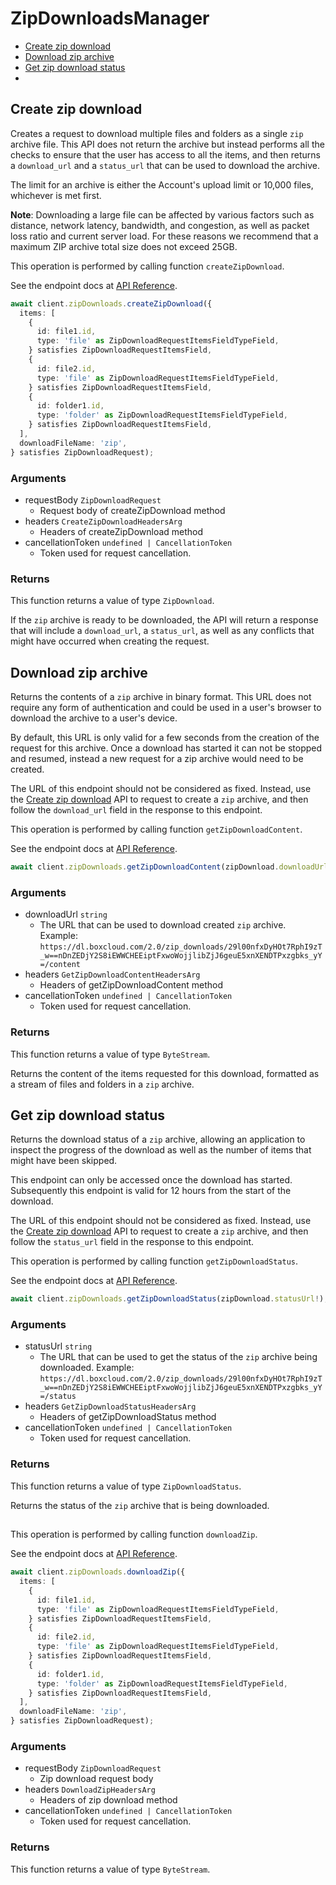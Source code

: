 # ZipDownloadsManager

- [Create zip download](#create-zip-download)
- [Download zip archive](#download-zip-archive)
- [Get zip download status](#get-zip-download-status)
- [](#)

## Create zip download

Creates a request to download multiple files and folders as a single `zip`
archive file. This API does not return the archive but instead performs all
the checks to ensure that the user has access to all the items, and then
returns a `download_url` and a `status_url` that can be used to download the
archive.

The limit for an archive is either the Account's upload limit or
10,000 files, whichever is met first.

**Note**: Downloading a large file can be
affected by various
factors such as distance, network latency,
bandwidth, and congestion, as well as packet loss
ratio and current server load.
For these reasons we recommend that a maximum ZIP archive
total size does not exceed 25GB.

This operation is performed by calling function `createZipDownload`.

See the endpoint docs at
[API Reference](https://developer.box.com/reference/post-zip-downloads/).

<!-- sample post_zip_downloads -->

```ts
await client.zipDownloads.createZipDownload({
  items: [
    {
      id: file1.id,
      type: 'file' as ZipDownloadRequestItemsFieldTypeField,
    } satisfies ZipDownloadRequestItemsField,
    {
      id: file2.id,
      type: 'file' as ZipDownloadRequestItemsFieldTypeField,
    } satisfies ZipDownloadRequestItemsField,
    {
      id: folder1.id,
      type: 'folder' as ZipDownloadRequestItemsFieldTypeField,
    } satisfies ZipDownloadRequestItemsField,
  ],
  downloadFileName: 'zip',
} satisfies ZipDownloadRequest);
```

### Arguments

- requestBody `ZipDownloadRequest`
  - Request body of createZipDownload method
- headers `CreateZipDownloadHeadersArg`
  - Headers of createZipDownload method
- cancellationToken `undefined | CancellationToken`
  - Token used for request cancellation.

### Returns

This function returns a value of type `ZipDownload`.

If the `zip` archive is ready to be downloaded, the API will return a
response that will include a `download_url`, a `status_url`, as well as
any conflicts that might have occurred when creating the request.

## Download zip archive

Returns the contents of a `zip` archive in binary format. This URL does not
require any form of authentication and could be used in a user's browser to
download the archive to a user's device.

By default, this URL is only valid for a few seconds from the creation of
the request for this archive. Once a download has started it can not be
stopped and resumed, instead a new request for a zip archive would need to
be created.

The URL of this endpoint should not be considered as fixed. Instead, use
the [Create zip download](e://post_zip_downloads) API to request to create a
`zip` archive, and then follow the `download_url` field in the response to
this endpoint.

This operation is performed by calling function `getZipDownloadContent`.

See the endpoint docs at
[API Reference](https://developer.box.com/reference/get-zip-downloads-id-content/).

<!-- sample get_zip_downloads_id_content -->

```ts
await client.zipDownloads.getZipDownloadContent(zipDownload.downloadUrl!);
```

### Arguments

- downloadUrl `string`
  - The URL that can be used to download created `zip` archive. Example: `https://dl.boxcloud.com/2.0/zip_downloads/29l00nfxDyHOt7RphI9zT_w==nDnZEDjY2S8iEWWCHEEiptFxwoWojjlibZjJ6geuE5xnXENDTPxzgbks_yY=/content`
- headers `GetZipDownloadContentHeadersArg`
  - Headers of getZipDownloadContent method
- cancellationToken `undefined | CancellationToken`
  - Token used for request cancellation.

### Returns

This function returns a value of type `ByteStream`.

Returns the content of the items requested for this download, formatted as
a stream of files and folders in a `zip` archive.

## Get zip download status

Returns the download status of a `zip` archive, allowing an application to
inspect the progress of the download as well as the number of items that
might have been skipped.

This endpoint can only be accessed once the download has started.
Subsequently this endpoint is valid for 12 hours from the start of the
download.

The URL of this endpoint should not be considered as fixed. Instead, use
the [Create zip download](e://post_zip_downloads) API to request to create a
`zip` archive, and then follow the `status_url` field in the response to
this endpoint.

This operation is performed by calling function `getZipDownloadStatus`.

See the endpoint docs at
[API Reference](https://developer.box.com/reference/get-zip-downloads-id-status/).

<!-- sample get_zip_downloads_id_status -->

```ts
await client.zipDownloads.getZipDownloadStatus(zipDownload.statusUrl!);
```

### Arguments

- statusUrl `string`
  - The URL that can be used to get the status of the `zip` archive being downloaded. Example: `https://dl.boxcloud.com/2.0/zip_downloads/29l00nfxDyHOt7RphI9zT_w==nDnZEDjY2S8iEWWCHEEiptFxwoWojjlibZjJ6geuE5xnXENDTPxzgbks_yY=/status`
- headers `GetZipDownloadStatusHeadersArg`
  - Headers of getZipDownloadStatus method
- cancellationToken `undefined | CancellationToken`
  - Token used for request cancellation.

### Returns

This function returns a value of type `ZipDownloadStatus`.

Returns the status of the `zip` archive that is being downloaded.

##

This operation is performed by calling function `downloadZip`.

See the endpoint docs at
[API Reference](https://developer.box.com/reference//).

<!-- sample  -->

```ts
await client.zipDownloads.downloadZip({
  items: [
    {
      id: file1.id,
      type: 'file' as ZipDownloadRequestItemsFieldTypeField,
    } satisfies ZipDownloadRequestItemsField,
    {
      id: file2.id,
      type: 'file' as ZipDownloadRequestItemsFieldTypeField,
    } satisfies ZipDownloadRequestItemsField,
    {
      id: folder1.id,
      type: 'folder' as ZipDownloadRequestItemsFieldTypeField,
    } satisfies ZipDownloadRequestItemsField,
  ],
  downloadFileName: 'zip',
} satisfies ZipDownloadRequest);
```

### Arguments

- requestBody `ZipDownloadRequest`
  - Zip download request body
- headers `DownloadZipHeadersArg`
  - Headers of zip download method
- cancellationToken `undefined | CancellationToken`
  - Token used for request cancellation.

### Returns

This function returns a value of type `ByteStream`.
